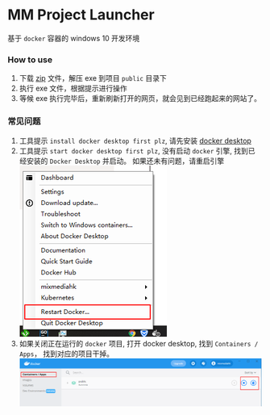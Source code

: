 # MM Project Launcher

基于 `docker` 容器的 windows 10 开发环境


### How to use

1. 下载 [zip](https://github.com/MMHK/project_launcher/releases/download/1.0/projectLauncher_x64.zip) 文件，解压 exe 到项目 `public` 目录下
2. 执行 exe 文件，根据提示进行操作
3. 等候 exe 执行完毕后，重新刷新打开的网页，就会见到已经跑起来的网站了。

### 常见问题

1. 工具提示 `install docker desktop first plz`, 请先安装 [docker desktop](https://docs.docker.com/docker-for-windows/install/)
2. 工具提示 `start docker desktop first plz`, 没有启动 `docker` 引擎, 找到已经安装的 `Docker Desktop` 并启动。
如果还未有问题，请重启引擎 
![image01](./doc/image01.png)
3. 如果关闭正在运行的 `docker` 项目, 打开 docker desktop, 找到 `Containers / Apps`， 找到对应的项目干掉。
![image02](./doc/image02.png)